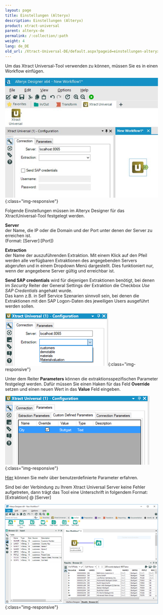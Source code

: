 ```yaml
---
layout: page
title: Einstellungen (Alteryx)
description: Einstellungen (Alteryx)
product: xtract-universal
parent: alteryx-de
permalink: /:collection/:path
weight: 4
lang: de_DE
old_url: /Xtract-Universal-DE/default.aspx?pageid=einstellungen-alteryx-plugin-de
---
```


Um das Xtract Universal-Tool verwenden zu können, müssen Sie es in einen Workflow einfügen.	

![XU_alteryx_plugin](/img/content/XU_alteryx_plugin.jpg){:class="img-responsive"}

Folgende Einstellungen müssen im Alteryx Designer für das  XtractUniversal-Tool festgelegt werden.

**Server**<br>
der Name, die IP oder die Domain und der Port unter denen der Server zu erreichen ist.<br>
(Format: [Server]:[Port])

**Extraction**<br>
der Name der auszuführenden Extraktion. Mit einem Klick auf den Pfeil werden alle verfügbaren Extraktionen des angegebenden Servers abgerufen und in einem Dropdown Menü dargestellt. Dies funktioniert nur, wenn der angegebene Server gültig und erreichbar ist.

**Send SAP credentials** wird für diejenigen Extraktionen benötigt, bei denen im *Security* Reiter der General Settings der Extraktion die Checkbox *Use SAP Credentials* angehakt wurde.<br>
Das kann z.B. in Self Service Szenarien sinnvoll sein, bei denen die Extraktionen mit den SAP Logon-Daten des jeweiligen Users ausgeführt werden sollen.

![alteryx-extraction-selection](/img/content/alteryx-extraction-selection.png){:class="img-responsive"}

Unter dem Reiter **Parameters** können die extraktionsspezifischen Parameter festgelegt werden. Dafür müssen Sie einen Haken für das Feld **Override** setzen und einen neuen Wert in das **Value** Feld eingeben.

![alteryx-custom-parameters](/img/content/alteryx-custom-parameters.PNG){:class="img-responsive"}

[Hier]() können Sie mehr über benutzerdefinierte Parameter erfahren.

Sind bei der Verbindung zu Ihrem Xtract Universal Server keine Fehler aufgetreten, dann trägt das Tool eine Unterschrift in folgendem Format: [Extraktion] @ [Server]

![alteryx-full-workflow](/img/content/alteryx-full-workflow.PNG){:class="img-responsive"}
